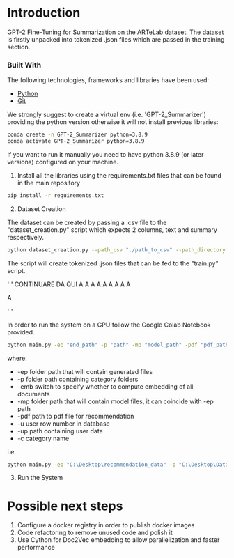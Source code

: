 # Introduction
GPT-2 Fine-Tuning for Summarization on the ARTeLab dataset. The dataset is firstly unpacked into tokenized .json files which are passed in the training section.

### Built With

The following technologies, frameworks and libraries have been used:

* [Python](https://www.python.org/)
* [Git](https://git-scm.com/)

We strongly suggest to create a virtual env (i.e. 'GPT-2_Summarizer') providing the python version otherwise it will not install previous libraries:

```bash
conda create -n GPT-2_Summarizer python=3.8.9 
conda activate GPT-2_Summarizer python=3.8.9
```

If you want to run it manually you need to have python 3.8.9 (or later versions) configured on your machine. 

1. Install all the libraries using the requirements.txt files that can be found in the main repository

```bash
pip install -r requirements.txt
```


2. Dataset Creation

The dataset can be created by passing a .csv file to the "dataset_creation.py" script which expects 2 columns, text and summary respectively.

```bash
python dataset_creation.py --path_csv "./path_to_csv" --path_directory "./path_to_directory" --model "model_used_for_tokenization" 
``` 
The script will create tokenized .json files that can be fed to the "train.py" script.





'''
CONTINUARE DA QUI
A
A
A
A
A
A
A
A
A

A

'''








In order to run the system on a GPU follow the Google Colab Notebook provided. 


```bash
python main.py -ep "end_path" -p "path" -mp "model_path" -pdf "pdf_path" -u 'utent row number' -up "user_path" -c "category"
``` 
where:
* -ep folder path that will contain generated files
* -p folder path containing category folders
* -emb switch to specify whether to compute embedding of all documents
* -mp folder path that will contain model files, it can coincide with -ep path
* -pdf path to pdf file for recommendation
* -u user row number in database
* -up path containing user data
* -c category name

i.e.

```bash
python main.py -ep "C:\Desktop\recommendation_data" -p "C:\Desktop\Datasets" -emb "yes" -pdf "C:\Desktop\cool_file.pdf" -u 3000 -up "C:\Desktop\user_data.csv" -c "Fancy category"
``` 
3. Run the System






# Possible next steps

1. Configure a docker registry in order to publish docker images 
2. Code refactoring to remove unused code and polish it
3. Use Cython for Doc2Vec embedding to allow parallelization and faster performance 